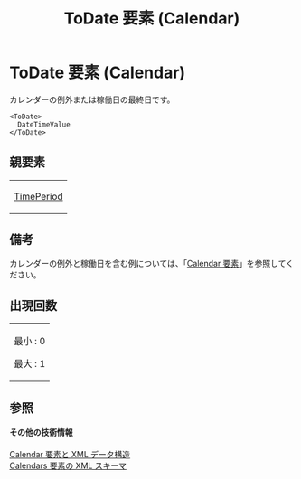 ﻿---
title: ToDate 要素 (Calendar)
TOCTitle: ToDate 要素
ms:assetid: 03b89d46-3f37-4717-8b0a-b27fbd7d6562
ms:mtpsurl: https://msdn.microsoft.com/ja-jp/library/Bb968399(v=office.12)
ms:contentKeyID: 16730872
ms.date: 06/30/2008
mtps_version: v=office.12
ms.translationtype: HT
---

# ToDate 要素 (Calendar)

カレンダーの例外または稼働日の最終日です。

    <ToDate>
      DateTimeValue
    </ToDate>

## 親要素

<table>
<colgroup>
<col style="width: 100%" />
</colgroup>
<tbody>
<tr class="odd">
<td><p><a href="timeperiod-element-calendar.md">TimePeriod</a></p></td>
</tr>
</tbody>
</table>


## 備考

カレンダーの例外と稼働日を含む例については、「[Calendar 要素](calendar-element.md)」を参照してください。

## 出現回数


<table>
<colgroup>
<col style="width: 100%" />
</colgroup>
<tbody>
<tr class="odd">
<td><p>最小 : 0</p>
<p>最大 : 1</p></td>
</tr>
</tbody>
</table>


## 参照

#### その他の技術情報

[Calendar 要素と XML データ構造](calendar-elements-and-xml-structure.md)  
[Calendars 要素の XML スキーマ](xml-schema-for-the-calendars-element.md)

